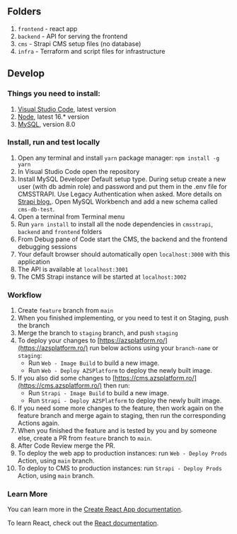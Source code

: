 ## Folders
1. `frontend` - react app 
1. `backend` - API for serving the frontend
1. `cms` - Strapi CMS setup files (no database)
1. `infra` - Terraform and script files for infrastructure

## Develop
### Things you need to install:

1. [Visual Studio Code](code.visualstudio.com/), latest version
1. [Node](nodejs.org), latest 16.* version
1. [MySQL](https://dev.mysql.com/downloads/installer), version 8.0

### Install, run and test locally

1. Open any terminal and install `yarn` package manager: `npm install -g yarn`
1. In Visual Studio Code open the repository
1. Install MySQL Developer Default setup type. During setup create a new user (with db admin role) and password and put them in the .env file for CMSSTRAPI. Use Legacy Authentication when asked. More details on [Strapi blog.](https://strapi.io/blog/configuring-strapi-mysql-database). Open MySQL Workbench and add a new schema called `cms-db-test`.
1. Open a terminal from Terminal menu
1. Run `yarn install` to install all the node dependencies in `cmsstrapi`, `backend` and `frontend` folders
1. From Debug pane of Code start the CMS, the backend and the frontend debugging sessions
1. Your default browser should automatically open `localhost:3000` with this application
1. The API is available at `localhost:3001`
1. The CMS Strapi instance will be started at `localhost:3002`

### Workflow
1. Create `feature` branch from `main`
2. When you finished implementing, or you need to test it on Staging, push the branch
3. Merge the branch to `staging` branch, and push `staging`
4. To deploy your changes to [https://azsplatform.ro/](https://azsplatform.ro/) run below actions using your `branch-name` or `staging`:
   - Run `Web - Image Build` to build a new image.
   - Run `Web - Deploy AZSPlatform` to deploy the newly built image.
5. If you also did some changes to [https://cms.azsplatform.ro/](https://cms.azsplatform.ro/) then run:
   - Run `Strapi - Image Build` to build a new image.
   - Run `Strapi - Deploy AZSPlatform` to deploy the newly built image.
6. If you need some more changes to the feature, then work again on the feature branch and merge again to staging, then run the corresponding Actions again.
6. When you finished the feature and is tested by you and by someone else, create a PR from `feature` branch to `main`.
7. After Code Review merge the PR.
8. To deploy the web app to production instances: run `Web - Deploy Prods` Action, using `main` branch.
9. To deploy to CMS to production instances: run `Strapi - Deploy Prods` Action, using `main` branch.

### Learn More

You can learn more in the [Create React App documentation](https://facebook.github.io/create-react-app/docs/getting-started).

To learn React, check out the [React documentation](https://reactjs.org/).
